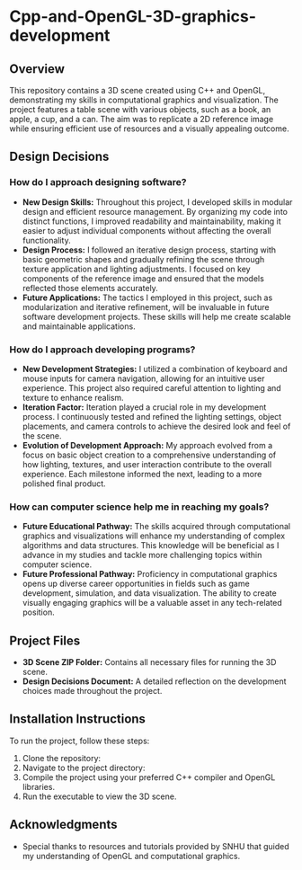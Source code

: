 # Cpp-and-OpenGL-3D-graphics-development

## Overview
This repository contains a 3D scene created using C++ and OpenGL, demonstrating my skills in computational graphics and visualization. The project features a table scene with various objects, such as a book, an apple, a cup, and a can. The aim was to replicate a 2D reference image while ensuring efficient use of resources and a visually appealing outcome.

## Design Decisions
### How do I approach designing software?
- **New Design Skills:** Throughout this project, I developed skills in modular design and efficient resource management. By organizing my code into distinct functions, I improved readability and maintainability, making it easier to adjust individual components without affecting the overall functionality.
- **Design Process:** I followed an iterative design process, starting with basic geometric shapes and gradually refining the scene through texture application and lighting adjustments. I focused on key components of the reference image and ensured that the models reflected those elements accurately.
- **Future Applications:** The tactics I employed in this project, such as modularization and iterative refinement, will be invaluable in future software development projects. These skills will help me create scalable and maintainable applications.

### How do I approach developing programs?
- **New Development Strategies:** I utilized a combination of keyboard and mouse inputs for camera navigation, allowing for an intuitive user experience. This project also required careful attention to lighting and texture to enhance realism.
- **Iteration Factor:** Iteration played a crucial role in my development process. I continuously tested and refined the lighting settings, object placements, and camera controls to achieve the desired look and feel of the scene.
- **Evolution of Development Approach:** My approach evolved from a focus on basic object creation to a comprehensive understanding of how lighting, textures, and user interaction contribute to the overall experience. Each milestone informed the next, leading to a more polished final product.

### How can computer science help me in reaching my goals?
- **Future Educational Pathway:** The skills acquired through computational graphics and visualizations will enhance my understanding of complex algorithms and data structures. This knowledge will be beneficial as I advance in my studies and tackle more challenging topics within computer science.
- **Future Professional Pathway:** Proficiency in computational graphics opens up diverse career opportunities in fields such as game development, simulation, and data visualization. The ability to create visually engaging graphics will be a valuable asset in any tech-related position.

## Project Files
- **3D Scene ZIP Folder:** Contains all necessary files for running the 3D scene.
- **Design Decisions Document:** A detailed reflection on the development choices made throughout the project.

## Installation Instructions
To run the project, follow these steps:
1. Clone the repository:
2. Navigate to the project directory:
3. Compile the project using your preferred C++ compiler and OpenGL libraries.
4. Run the executable to view the 3D scene.

## Acknowledgments
- Special thanks to resources and tutorials provided by SNHU that guided my understanding of OpenGL and computational graphics.
